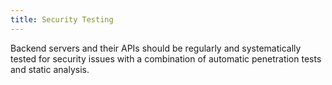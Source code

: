 ```yaml
---
title: Security Testing
---
```

Backend servers and their APIs should be regularly and systematically tested for security issues with a combination of automatic penetration tests and static analysis.
